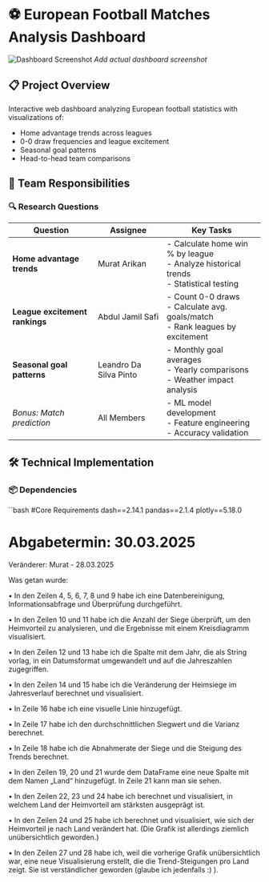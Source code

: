 # ⚽ European Football Matches Analysis Dashboard

![Dashboard Screenshot](screenshot.png) *Add actual dashboard screenshot*

## 📋 Project Overview
Interactive web dashboard analyzing European football statistics with visualizations of:
- Home advantage trends across leagues
- 0-0 draw frequencies and league excitement
- Seasonal goal patterns
- Head-to-head team comparisons

## 👥 Team Responsibilities

### 🔍 Research Questions

| Question | Assignee | Key Tasks |
|----------|----------|-----------|
| **Home advantage trends** | Murat Arikan | - Calculate home win % by league<br>- Analyze historical trends<br>- Statistical testing |
| **League excitement rankings** | Abdul Jamil Safi | - Count 0-0 draws<br>- Calculate avg. goals/match<br>- Rank leagues by excitement |
| **Seasonal goal patterns** | Leandro Da Silva Pinto | - Monthly goal averages<br>- Yearly comparisons<br>- Weather impact analysis |
| *Bonus: Match prediction* | All Members | - ML model development<br>- Feature engineering<br>- Accuracy validation |

## 🛠️ Technical Implementation

### 📦 Dependencies
``bash
#Core Requirements
dash==2.14.1
pandas==2.1.4
plotly==5.18.0
# Abgabetermin: 30.03.2025

Veränderer: Murat - 28.03.2025

Was getan wurde:

• In den Zeilen 4, 5, 6, 7, 8 und 9 habe ich eine Datenbereinigung, Informationsabfrage und Überprüfung durchgeführt.
                 
• In den Zeilen 10 und 11 habe ich die Anzahl der Siege überprüft, um den Heimvorteil zu analysieren, und die Ergebnisse mit einem Kreisdiagramm visualisiert.
               
• In den Zeilen 12 und 13 habe ich die Spalte mit dem Jahr, die als String vorlag, in ein Datumsformat umgewandelt und auf die Jahreszahlen zugegriffen.
              
• In den Zeilen 14 und 15 habe ich die Veränderung der Heimsiege im Jahresverlauf berechnet und visualisiert.

• In Zeile 16 habe ich eine visuelle Linie hinzugefügt.

• In Zeile 17 habe ich den durchschnittlichen Siegwert und die Varianz berechnet.

• In Zeile 18 habe ich die Abnahmerate der Siege und die Steigung des Trends berechnet.

• In den Zeilen 19, 20 und 21 wurde dem DataFrame eine neue Spalte mit dem Namen „Land“ hinzugefügt. In Zeile 21 kann man sie sehen.

• In den Zeilen 22, 23 und 24 habe ich berechnet und visualisiert, in welchem Land der Heimvorteil am stärksten ausgeprägt ist.

• In den Zeilen 24 und 25 habe ich berechnet und visualisiert, wie sich der Heimvorteil je nach Land verändert hat. (Die Grafik ist allerdings ziemlich unübersichtlich geworden.)

• In den Zeilen 27 und 28 habe ich, weil die vorherige Grafik unübersichtlich war, eine neue Visualisierung erstellt, die die Trend-Steigungen pro Land zeigt. Sie ist verständlicher geworden (glaube ich jedenfalls :) ).
